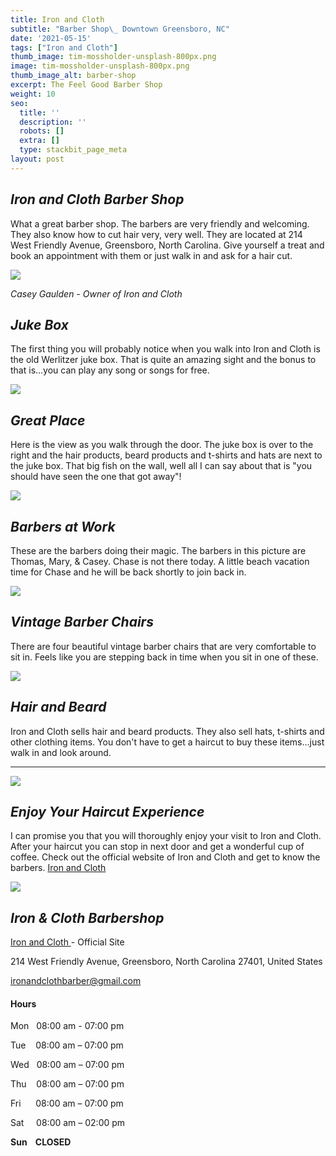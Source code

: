 ```yaml
---
title: Iron and Cloth
subtitle: "Barber Shop\_ Downtown Greensboro, NC"
date: '2021-05-15'
tags: ["Iron and Cloth"]
thumb_image: tim-mossholder-unsplash-800px.png
image: tim-mossholder-unsplash-800px.png
thumb_image_alt: barber-shop
excerpt: The Feel Good Barber Shop
weight: 10
seo:
  title: ''
  description: ''
  robots: []
  extra: []
  type: stackbit_page_meta
layout: post
---
```

## ***Iron and Cloth Barber Shop***

What a great barber shop. The barbers are very friendly and welcoming. They also know how to cut hair very, very well. They are located at 214 West Friendly Avenue, Greensboro, North Carolina. Give yourself a treat and book an appointment with them or just walk in and ask for a hair cut.

![](/images/20210503\_800px-sharpened.jpg)

*Casey Gaulden - Owner of Iron and Cloth*

## ***Juke Box***

The first thing you will probably notice when you walk into Iron and Cloth is the old Werlitzer juke box. That is quite an amazing sight and the bonus to that is...you can play any song or songs for free.

![](/images/pleasant-moon.jpg)

## ***Great Place***

Here is the view as you walk through the door. The juke box is over to the right and the hair products, beard products and t-shirts and hats are next to the juke box. That big fish on the wall, well all I can say about that is "you should have seen the one that got away"!

![](/images/jere-casey-800px.jpg)

## ***Barbers at Work***

These are the barbers doing their magic. The barbers in this picture are Thomas, Mary, & Casey. Chase is not there today. A little beach vacation time for Chase and he will be back shortly to join back in.

![](/images/iron-cloth\_800px.jpg)

## ***Vintage Barber Chairs***

There are four beautiful vintage barber chairs that are very comfortable to sit in. Feels like you are stepping back in time when you sit in one of these.

![](/images/barb-chair-800px.jpg)

## ***Hair and Beard***

Iron and Cloth sells hair and beard products. They also sell hats, t-shirts and other clothing items. You don't have to get a haircut to buy these items...just walk in and look around.

***

![](/images/spectacular-mango.jpg)

## ***Enjoy Your Haircut Experience***

I can promise you that you will thoroughly enjoy your visit to Iron and Cloth. After your haircut you can stop in next door and get a wonderful cup of coffee. Check out the official website of Iron and Cloth and get to know the barbers. [Iron and Cloth ](https://ironandclothbarber.com/)

![](/images/inside-out-800px.jpg)

## ***Iron & Cloth Barbershop***

[Iron and Cloth ](https://ironandclothbarber.com/)- Official Site

214 West Friendly Avenue, Greensboro, North Carolina 27401, United States

<ironandclothbarber@gmail.com>

#### Hours

Mon   08:00 am - 07:00 pm

Tue    08:00 am – 07:00 pm

Wed   08:00 am – 07:00 pm

Thu    08:00 am – 07:00 pm

Fri      08:00 am – 07:00 pm

Sat     08:00 am – 02:00 pm

**Sun    CLOSED**
